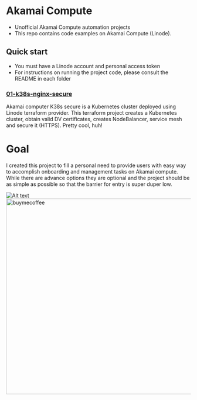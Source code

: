 # Akamai Compute

- Unofficial Akamai Compute automation projects
- This repo contains code examples on Akamai Compute (Linode).

## Quick start

- You must have a Linode account and personal access token
- For instructions on running the project code, please consult the README in each folder

### [01-k38s-nginx-secure](https://github.com/akamai-devops-APJ/akamai_compute/tree/main/01-k38s-nginx-secure#-akamai-compute-k38s-secure)

Akamai computer K38s secure is a Kubernetes cluster deployed using Linode terraform provider. This terraform project creates a Kubernetes cluster, obtain valid DV certificates, creates NodeBalancer, service mesh and secure it (HTTPS). Pretty cool, huh!

# Goal

I created this project to fill a personal need to provide users with easy way to accomplish onboarding and management tasks on Akamai compute. While there are advance options they are optional and the project should be as simple as possible so that the barrier for entry is super duper low.

![Alt text](https://www.mockofun.com/wp-content/uploads/2020/05/buy-me-a-coffee-logo-6100.jpg "Optional title")
<img width="532" alt="buymecoffee" src="https://github.com/akamai-devops-APJ/akamai_compute/assets/73431376/6ac048f3-e416-4feb-9a50-70a266d64fca">
